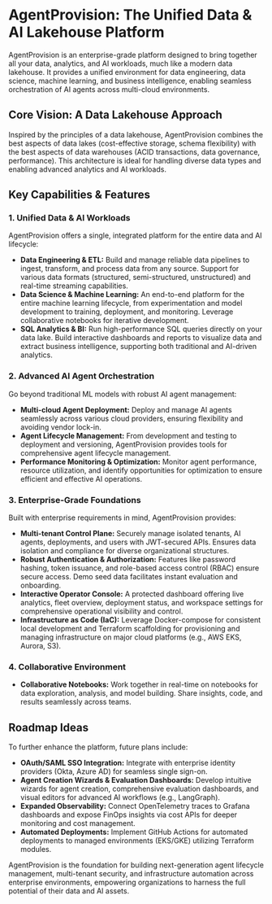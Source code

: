 # AgentProvision: The Unified Data & AI Lakehouse Platform

AgentProvision is an enterprise-grade platform designed to bring together all your data, analytics, and AI workloads, much like a modern data lakehouse. It provides a unified environment for data engineering, data science, machine learning, and business intelligence, enabling seamless orchestration of AI agents across multi-cloud environments.

## Core Vision: A Data Lakehouse Approach

Inspired by the principles of a data lakehouse, AgentProvision combines the best aspects of data lakes (cost-effective storage, schema flexibility) with the best aspects of data warehouses (ACID transactions, data governance, performance). This architecture is ideal for handling diverse data types and enabling advanced analytics and AI workloads.

## Key Capabilities & Features

### 1. Unified Data & AI Workloads

AgentProvision offers a single, integrated platform for the entire data and AI lifecycle:

*   **Data Engineering & ETL:** Build and manage reliable data pipelines to ingest, transform, and process data from any source. Support for various data formats (structured, semi-structured, unstructured) and real-time streaming capabilities.
*   **Data Science & Machine Learning:** An end-to-end platform for the entire machine learning lifecycle, from experimentation and model development to training, deployment, and monitoring. Leverage collaborative notebooks for iterative development.
*   **SQL Analytics & BI:** Run high-performance SQL queries directly on your data lake. Build interactive dashboards and reports to visualize data and extract business intelligence, supporting both traditional and AI-driven analytics.

### 2. Advanced AI Agent Orchestration

Go beyond traditional ML models with robust AI agent management:

*   **Multi-cloud Agent Deployment:** Deploy and manage AI agents seamlessly across various cloud providers, ensuring flexibility and avoiding vendor lock-in.
*   **Agent Lifecycle Management:** From development and testing to deployment and versioning, AgentProvision provides tools for comprehensive agent lifecycle management.
*   **Performance Monitoring & Optimization:** Monitor agent performance, resource utilization, and identify opportunities for optimization to ensure efficient and effective AI operations.

### 3. Enterprise-Grade Foundations

Built with enterprise requirements in mind, AgentProvision provides:

*   **Multi-tenant Control Plane:** Securely manage isolated tenants, AI agents, deployments, and users with JWT-secured APIs. Ensures data isolation and compliance for diverse organizational structures.
*   **Robust Authentication & Authorization:** Features like password hashing, token issuance, and role-based access control (RBAC) ensure secure access. Demo seed data facilitates instant evaluation and onboarding.
*   **Interactive Operator Console:** A protected dashboard offering live analytics, fleet overview, deployment status, and workspace settings for comprehensive operational visibility and control.
*   **Infrastructure as Code (IaC):** Leverage Docker-compose for consistent local development and Terraform scaffolding for provisioning and managing infrastructure on major cloud platforms (e.g., AWS EKS, Aurora, S3).

### 4. Collaborative Environment

*   **Collaborative Notebooks:** Work together in real-time on notebooks for data exploration, analysis, and model building. Share insights, code, and results seamlessly across teams.

## Roadmap Ideas

To further enhance the platform, future plans include:

*   **OAuth/SAML SSO Integration:** Integrate with enterprise identity providers (Okta, Azure AD) for seamless single sign-on.
*   **Agent Creation Wizards & Evaluation Dashboards:** Develop intuitive wizards for agent creation, comprehensive evaluation dashboards, and visual editors for advanced AI workflows (e.g., LangGraph).
*   **Expanded Observability:** Connect OpenTelemetry traces to Grafana dashboards and expose FinOps insights via cost APIs for deeper monitoring and cost management.
*   **Automated Deployments:** Implement GitHub Actions for automated deployments to managed environments (EKS/GKE) utilizing Terraform modules.

AgentProvision is the foundation for building next-generation agent lifecycle management, multi-tenant security, and infrastructure automation across enterprise environments, empowering organizations to harness the full potential of their data and AI assets.